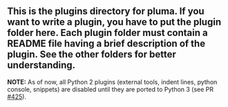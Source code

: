 ## This is the plugins directory for pluma. If you want to write a plugin, you have to put the plugin folder here. Each plugin folder must contain a README file having a brief description of the plugin. See the other folders for better understanding.

**NOTE:** As of now, all Python 2 plugins (external tools, indent lines, python console, snippets) are disabled until they are ported to Python 3 (see PR [#425](https://github.com/mate-desktop/pluma/pull/425)).